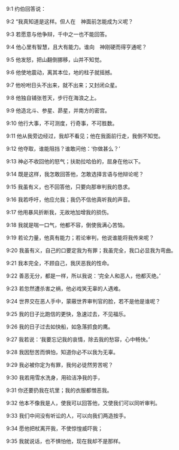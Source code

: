<a id="1"></a>9:1  约伯回答说：  

<a id="2"></a>9:2  “我真知道是这样。但人在　神面前怎能成为义呢？  

<a id="3"></a>9:3  若愿意与他争辩，千中之一也不能回答。  

<a id="4"></a>9:4  他心里有智慧，且大有能力。谁向　神刚硬而得亨通呢？  

<a id="5"></a>9:5  他发怒，把山翻倒挪移，山并不知觉。  

<a id="6"></a>9:6  他使地震动，离其本位，地的柱子就摇撼。  

<a id="7"></a>9:7  他吩咐日头不出来，就不出来；又封闭众星。  

<a id="8"></a>9:8  他独自铺张苍天，步行在海浪之上。  

<a id="9"></a>9:9  他造北斗、参星、昴星，并南方的密宫。  

<a id="10"></a>9:10  他行大事，不可测度，行奇事，不可胜数。  

<a id="11"></a>9:11  他从我旁边经过，我却不看见；他在我面前行走，我倒不知觉。  

<a id="12"></a>9:12  他夺取，谁能阻挡？谁敢问他：‘你做甚么？’  

<a id="13"></a>9:13  神必不收回他的怒气；扶助拉哈伯的，屈身在他以下。  

<a id="14"></a>9:14  既是这样，我怎敢回答他，怎敢选择言语与他辩论呢？  

<a id="15"></a>9:15  我虽有义，也不回答他，只要向那审判我的恳求。  

<a id="16"></a>9:16  我若呼吁，他应允我；我仍不信他真听我的声音。  

<a id="17"></a>9:17  他用暴风折断我，无故地加增我的损伤。  

<a id="18"></a>9:18  我就是喘一口气，他都不容，倒使我满心苦恼。  

<a id="19"></a>9:19  若论力量，他真有能力；若论审判，他说谁能将我传来呢？  

<a id="20"></a>9:20  我虽有义，自己的口要定我为有罪；我虽完全，我口必显我为弯曲。  

<a id="21"></a>9:21  我本完全，不顾自己，我厌恶我的性命。  

<a id="22"></a>9:22  善恶无分，都是一样，所以我说：‘完全人和恶人，他都灭绝。’  

<a id="23"></a>9:23  若忽然遭杀害之祸，他必戏笑无辜的人遇难。  

<a id="24"></a>9:24  世界交在恶人手中，蒙蔽世界审判官的脸，若不是他是谁呢？  

<a id="25"></a>9:25  我的日子比跑信的更快，急速过去，不见福乐。  

<a id="26"></a>9:26  我的日子过去如快船，如急落抓食的鹰。  

<a id="27"></a>9:27  我若说：‘我要忘记我的哀情，除去我的愁容，心中畅快。’  

<a id="28"></a>9:28  我因愁苦而惧怕，知道你必不以我为无辜。  

<a id="29"></a>9:29  我必被你定为有罪，我何必徒然劳苦呢？  

<a id="30"></a>9:30  我若用雪水洗身，用硷洁净我的手，  

<a id="31"></a>9:31  你还要扔我在坑里；我的衣服都憎恶我。  

<a id="32"></a>9:32  他本不像我是人，使我可以回答他，又使我们可以同听审判。  

<a id="33"></a>9:33  我们中间没有听讼的人，可以向我们两造按手。  

<a id="34"></a>9:34  愿他把杖离开我，不使惊惶威吓我；  

<a id="35"></a>9:35  我就说话，也不惧怕他，现在我却不是那样。  
